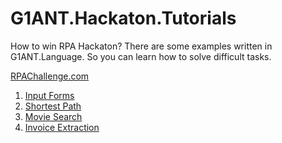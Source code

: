 # G1ANT.Hackaton.Tutorials

How to win RPA Hackaton? There are some examples written in G1ANT.Language. 
So you can learn how to solve difficult tasks.

[RPAChallenge.com](https://rpachallenge.com)
1. [Input Forms](RPAChallenge.InputForms/README.md)
2. [Shortest Path](RPAChallenge.ShortestPath/README.md)
3. [Movie Search](RPAChallenge.MovieSearch/README.md)
4. [Invoice Extraction](RPAChallenge.InvoiceExtraction/README.md)